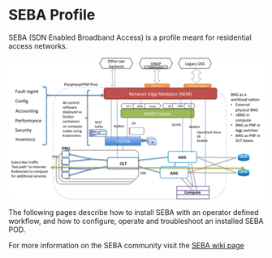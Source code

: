 # SEBA Profile

SEBA (SDN Enabled Broadband Access) is a profile meant for residential access networks.

![SEBA-exemplar](./seba-ep.png "SEBA-exemplar")

The following pages describe how to install SEBA with an operator defined workflow,
and how to configure, operate and troubleshoot an installed SEBA POD.

For more information on the SEBA community visit the [SEBA wiki page](https://wiki.opencord.org/display/CORD/SEBA)
